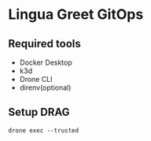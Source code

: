 # Lingua Greet GitOps

## Required tools

- Docker Desktop
- k3d
- Drone CLI
- direnv(optional)

## Setup DRAG

```shell
drone exec --trusted
```
